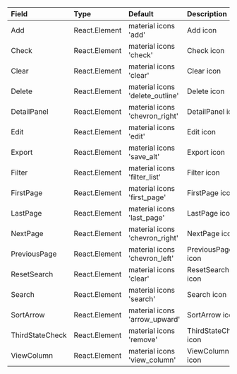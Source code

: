 | Field           | Type          | Default                         | Description           |
|:----------------|:--------------|:--------------------------------|:----------------------|
| Add             | React.Element | material icons 'add'            | Add icon              |
| Check           | React.Element | material icons 'check'          | Check icon            |
| Clear           | React.Element | material icons 'clear'          | Clear icon            |
| Delete          | React.Element | material icons 'delete_outline' | Delete icon           |
| DetailPanel     | React.Element | material icons 'chevron_right'  | DetailPanel icon      |
| Edit            | React.Element | material icons 'edit'           | Edit icon             |
| Export          | React.Element | material icons 'save_alt'       | Export icon           |
| Filter          | React.Element | material icons 'filter_list'    | Filter icon           |
| FirstPage       | React.Element | material icons 'first_page'     | FirstPage icon        |
| LastPage        | React.Element | material icons 'last_page'      | LastPage icon         |
| NextPage        | React.Element | material icons 'chevron_right'  | NextPage icon         |
| PreviousPage    | React.Element | material icons 'chevron_left'   | PreviousPage icon     |
| ResetSearch     | React.Element | material icons 'clear'          | ResetSearch icon      |
| Search          | React.Element | material icons 'search'         | Search icon           |
| SortArrow       | React.Element | material icons 'arrow_upward'   | SortArrow icon        |
| ThirdStateCheck | React.Element | material icons 'remove'         | ThirdStateCheck icon  |
| ViewColumn      | React.Element | material icons 'view_column'    | ViewColumn icon       |